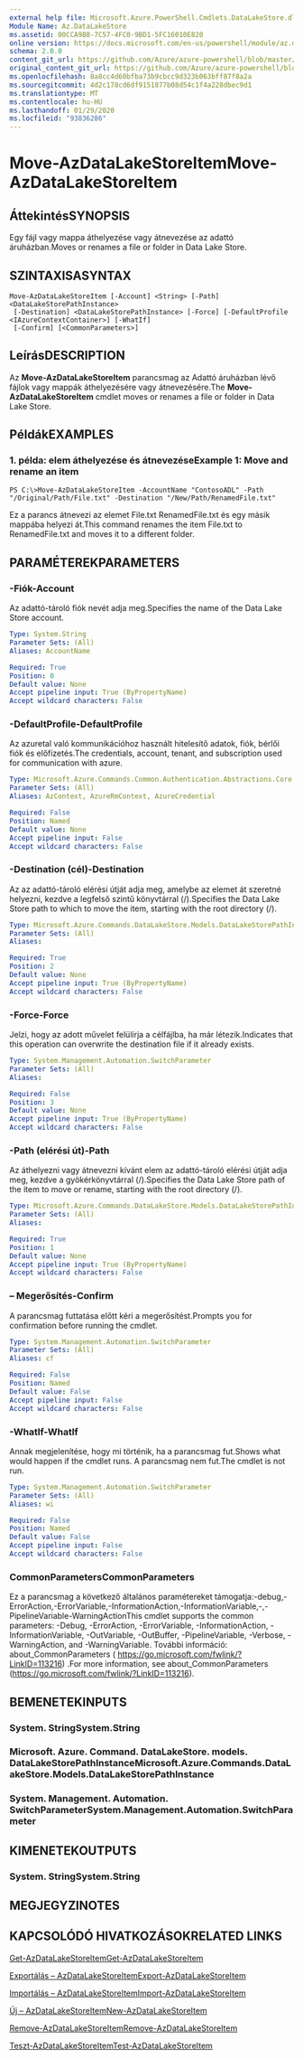 ```yaml
---
external help file: Microsoft.Azure.PowerShell.Cmdlets.DataLakeStore.dll-Help.xml
Module Name: Az.DataLakeStore
ms.assetid: 00CCA9B8-7C57-4FC0-9BD1-5FC16010E820
online version: https://docs.microsoft.com/en-us/powershell/module/az.datalakestore/move-azdatalakestoreitem
schema: 2.0.0
content_git_url: https://github.com/Azure/azure-powershell/blob/master/src/DataLakeStore/DataLakeStore/help/Move-AzDataLakeStoreItem.md
original_content_git_url: https://github.com/Azure/azure-powershell/blob/master/src/DataLakeStore/DataLakeStore/help/Move-AzDataLakeStoreItem.md
ms.openlocfilehash: 8a8cc4d60bfba73b9cbcc9d323b063bff87f8a2a
ms.sourcegitcommit: 4d2c178cd6df9151877b08d54c1f4a228dbec9d1
ms.translationtype: MT
ms.contentlocale: hu-HU
ms.lasthandoff: 01/29/2020
ms.locfileid: "93836286"
---
```

# <span data-ttu-id="c28d4-101">Move-AzDataLakeStoreItem</span><span class="sxs-lookup"><span data-stu-id="c28d4-101">Move-AzDataLakeStoreItem</span></span>

## <span data-ttu-id="c28d4-102">Áttekintés</span><span class="sxs-lookup"><span data-stu-id="c28d4-102">SYNOPSIS</span></span>
<span data-ttu-id="c28d4-103">Egy fájl vagy mappa áthelyezése vagy átnevezése az adattó áruházban.</span><span class="sxs-lookup"><span data-stu-id="c28d4-103">Moves or renames a file or folder in Data Lake Store.</span></span>

## <span data-ttu-id="c28d4-104">SZINTAXISA</span><span class="sxs-lookup"><span data-stu-id="c28d4-104">SYNTAX</span></span>

```
Move-AzDataLakeStoreItem [-Account] <String> [-Path] <DataLakeStorePathInstance>
 [-Destination] <DataLakeStorePathInstance> [-Force] [-DefaultProfile <IAzureContextContainer>] [-WhatIf]
 [-Confirm] [<CommonParameters>]
```

## <span data-ttu-id="c28d4-105">Leírás</span><span class="sxs-lookup"><span data-stu-id="c28d4-105">DESCRIPTION</span></span>
<span data-ttu-id="c28d4-106">Az **Move-AzDataLakeStoreItem** parancsmag az Adattó áruházban lévő fájlok vagy mappák áthelyezésére vagy átnevezésére.</span><span class="sxs-lookup"><span data-stu-id="c28d4-106">The **Move-AzDataLakeStoreItem** cmdlet moves or renames a file or folder in Data Lake Store.</span></span>

## <span data-ttu-id="c28d4-107">Példák</span><span class="sxs-lookup"><span data-stu-id="c28d4-107">EXAMPLES</span></span>

### <span data-ttu-id="c28d4-108">1. példa: elem áthelyezése és átnevezése</span><span class="sxs-lookup"><span data-stu-id="c28d4-108">Example 1: Move and rename an item</span></span>
```
PS C:\>Move-AzDataLakeStoreItem -AccountName "ContosoADL" -Path "/Original/Path/File.txt" -Destination "/New/Path/RenamedFile.txt"
```

<span data-ttu-id="c28d4-109">Ez a parancs átnevezi az elemet File.txt RenamedFile.txt és egy másik mappába helyezi át.</span><span class="sxs-lookup"><span data-stu-id="c28d4-109">This command renames the item File.txt to RenamedFile.txt and moves it to a different folder.</span></span>

## <span data-ttu-id="c28d4-110">PARAMÉTEREK</span><span class="sxs-lookup"><span data-stu-id="c28d4-110">PARAMETERS</span></span>

### <span data-ttu-id="c28d4-111">-Fiók</span><span class="sxs-lookup"><span data-stu-id="c28d4-111">-Account</span></span>
<span data-ttu-id="c28d4-112">Az adattó-tároló fiók nevét adja meg.</span><span class="sxs-lookup"><span data-stu-id="c28d4-112">Specifies the name of the Data Lake Store account.</span></span>

```yaml
Type: System.String
Parameter Sets: (All)
Aliases: AccountName

Required: True
Position: 0
Default value: None
Accept pipeline input: True (ByPropertyName)
Accept wildcard characters: False
```

### <span data-ttu-id="c28d4-113">-DefaultProfile</span><span class="sxs-lookup"><span data-stu-id="c28d4-113">-DefaultProfile</span></span>
<span data-ttu-id="c28d4-114">Az azuretal való kommunikációhoz használt hitelesítő adatok, fiók, bérlői fiók és előfizetés.</span><span class="sxs-lookup"><span data-stu-id="c28d4-114">The credentials, account, tenant, and subscription used for communication with azure.</span></span>

```yaml
Type: Microsoft.Azure.Commands.Common.Authentication.Abstractions.Core.IAzureContextContainer
Parameter Sets: (All)
Aliases: AzContext, AzureRmContext, AzureCredential

Required: False
Position: Named
Default value: None
Accept pipeline input: False
Accept wildcard characters: False
```

### <span data-ttu-id="c28d4-115">-Destination (cél)</span><span class="sxs-lookup"><span data-stu-id="c28d4-115">-Destination</span></span>
<span data-ttu-id="c28d4-116">Az az adattó-tároló elérési útját adja meg, amelybe az elemet át szeretné helyezni, kezdve a legfelső szintű könyvtárral (/).</span><span class="sxs-lookup"><span data-stu-id="c28d4-116">Specifies the Data Lake Store path to which to move the item, starting with the root directory (/).</span></span>

```yaml
Type: Microsoft.Azure.Commands.DataLakeStore.Models.DataLakeStorePathInstance
Parameter Sets: (All)
Aliases:

Required: True
Position: 2
Default value: None
Accept pipeline input: True (ByPropertyName)
Accept wildcard characters: False
```

### <span data-ttu-id="c28d4-117">-Force</span><span class="sxs-lookup"><span data-stu-id="c28d4-117">-Force</span></span>
<span data-ttu-id="c28d4-118">Jelzi, hogy az adott művelet felülírja a célfájlba, ha már létezik.</span><span class="sxs-lookup"><span data-stu-id="c28d4-118">Indicates that this operation can overwrite the destination file if it already exists.</span></span>

```yaml
Type: System.Management.Automation.SwitchParameter
Parameter Sets: (All)
Aliases:

Required: False
Position: 3
Default value: None
Accept pipeline input: True (ByPropertyName)
Accept wildcard characters: False
```

### <span data-ttu-id="c28d4-119">-Path (elérési út)</span><span class="sxs-lookup"><span data-stu-id="c28d4-119">-Path</span></span>
<span data-ttu-id="c28d4-120">Az áthelyezni vagy átnevezni kívánt elem az adattó-tároló elérési útját adja meg, kezdve a gyökérkönyvtárral (/).</span><span class="sxs-lookup"><span data-stu-id="c28d4-120">Specifies the Data Lake Store path of the item to move or rename, starting with the root directory (/).</span></span>

```yaml
Type: Microsoft.Azure.Commands.DataLakeStore.Models.DataLakeStorePathInstance
Parameter Sets: (All)
Aliases:

Required: True
Position: 1
Default value: None
Accept pipeline input: True (ByPropertyName)
Accept wildcard characters: False
```

### <span data-ttu-id="c28d4-121">– Megerősítés</span><span class="sxs-lookup"><span data-stu-id="c28d4-121">-Confirm</span></span>
<span data-ttu-id="c28d4-122">A parancsmag futtatása előtt kéri a megerősítést.</span><span class="sxs-lookup"><span data-stu-id="c28d4-122">Prompts you for confirmation before running the cmdlet.</span></span>

```yaml
Type: System.Management.Automation.SwitchParameter
Parameter Sets: (All)
Aliases: cf

Required: False
Position: Named
Default value: False
Accept pipeline input: False
Accept wildcard characters: False
```

### <span data-ttu-id="c28d4-123">-WhatIf</span><span class="sxs-lookup"><span data-stu-id="c28d4-123">-WhatIf</span></span>
<span data-ttu-id="c28d4-124">Annak megjelenítése, hogy mi történik, ha a parancsmag fut.</span><span class="sxs-lookup"><span data-stu-id="c28d4-124">Shows what would happen if the cmdlet runs.</span></span>
<span data-ttu-id="c28d4-125">A parancsmag nem fut.</span><span class="sxs-lookup"><span data-stu-id="c28d4-125">The cmdlet is not run.</span></span>

```yaml
Type: System.Management.Automation.SwitchParameter
Parameter Sets: (All)
Aliases: wi

Required: False
Position: Named
Default value: False
Accept pipeline input: False
Accept wildcard characters: False
```

### <span data-ttu-id="c28d4-126">CommonParameters</span><span class="sxs-lookup"><span data-stu-id="c28d4-126">CommonParameters</span></span>
<span data-ttu-id="c28d4-127">Ez a parancsmag a következő általános paramétereket támogatja:-debug,-ErrorAction,-ErrorVariable,-InformationAction,-InformationVariable,-,-PipelineVariable-WarningAction</span><span class="sxs-lookup"><span data-stu-id="c28d4-127">This cmdlet supports the common parameters: -Debug, -ErrorAction, -ErrorVariable, -InformationAction, -InformationVariable, -OutVariable, -OutBuffer, -PipelineVariable, -Verbose, -WarningAction, and -WarningVariable.</span></span> <span data-ttu-id="c28d4-128">További információ: about_CommonParameters ( https://go.microsoft.com/fwlink/?LinkID=113216) .</span><span class="sxs-lookup"><span data-stu-id="c28d4-128">For more information, see about_CommonParameters (https://go.microsoft.com/fwlink/?LinkID=113216).</span></span>

## <span data-ttu-id="c28d4-129">BEMENETEK</span><span class="sxs-lookup"><span data-stu-id="c28d4-129">INPUTS</span></span>

### <span data-ttu-id="c28d4-130">System. String</span><span class="sxs-lookup"><span data-stu-id="c28d4-130">System.String</span></span>

### <span data-ttu-id="c28d4-131">Microsoft. Azure. Command. DataLakeStore. models. DataLakeStorePathInstance</span><span class="sxs-lookup"><span data-stu-id="c28d4-131">Microsoft.Azure.Commands.DataLakeStore.Models.DataLakeStorePathInstance</span></span>

### <span data-ttu-id="c28d4-132">System. Management. Automation. SwitchParameter</span><span class="sxs-lookup"><span data-stu-id="c28d4-132">System.Management.Automation.SwitchParameter</span></span>

## <span data-ttu-id="c28d4-133">KIMENETEK</span><span class="sxs-lookup"><span data-stu-id="c28d4-133">OUTPUTS</span></span>

### <span data-ttu-id="c28d4-134">System. String</span><span class="sxs-lookup"><span data-stu-id="c28d4-134">System.String</span></span>

## <span data-ttu-id="c28d4-135">MEGJEGYZI</span><span class="sxs-lookup"><span data-stu-id="c28d4-135">NOTES</span></span>

## <span data-ttu-id="c28d4-136">KAPCSOLÓDÓ HIVATKOZÁSOK</span><span class="sxs-lookup"><span data-stu-id="c28d4-136">RELATED LINKS</span></span>

[<span data-ttu-id="c28d4-137">Get-AzDataLakeStoreItem</span><span class="sxs-lookup"><span data-stu-id="c28d4-137">Get-AzDataLakeStoreItem</span></span>](./Get-AzDataLakeStoreItem.md)

[<span data-ttu-id="c28d4-138">Exportálás – AzDataLakeStoreItem</span><span class="sxs-lookup"><span data-stu-id="c28d4-138">Export-AzDataLakeStoreItem</span></span>](./Export-AzDataLakeStoreItem.md)

[<span data-ttu-id="c28d4-139">Importálás – AzDataLakeStoreItem</span><span class="sxs-lookup"><span data-stu-id="c28d4-139">Import-AzDataLakeStoreItem</span></span>](./Import-AzDataLakeStoreItem.md)

[<span data-ttu-id="c28d4-140">Új – AzDataLakeStoreItem</span><span class="sxs-lookup"><span data-stu-id="c28d4-140">New-AzDataLakeStoreItem</span></span>](./New-AzDataLakeStoreItem.md)

[<span data-ttu-id="c28d4-141">Remove-AzDataLakeStoreItem</span><span class="sxs-lookup"><span data-stu-id="c28d4-141">Remove-AzDataLakeStoreItem</span></span>](./Remove-AzDataLakeStoreItem.md)

[<span data-ttu-id="c28d4-142">Teszt-AzDataLakeStoreItem</span><span class="sxs-lookup"><span data-stu-id="c28d4-142">Test-AzDataLakeStoreItem</span></span>](./Test-AzDataLakeStoreItem.md)



